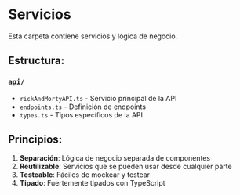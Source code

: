 # Servicios

Esta carpeta contiene servicios y lógica de negocio.

## Estructura:

### `api/`
- `rickAndMortyAPI.ts` - Servicio principal de la API
- `endpoints.ts` - Definición de endpoints
- `types.ts` - Tipos específicos de la API

## Principios:

1. **Separación**: Lógica de negocio separada de componentes
2. **Reutilizable**: Servicios que se pueden usar desde cualquier parte
3. **Testeable**: Fáciles de mockear y testear
4. **Tipado**: Fuertemente tipados con TypeScript
